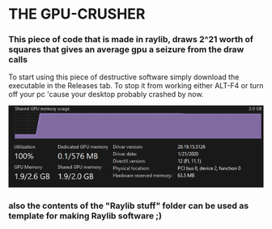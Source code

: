 # THE GPU-CRUSHER

### This piece of code that is made in raylib, draws 2^21 worth of squares that gives an average gpu a seizure from the draw calls

To start using this piece of destructive software simply download the executable in the Releases tab.
To stop it from working either ALT-F4 or turn off your pc 'cause your desktop probably crashed by now.


![alt text](https://github.com/LomariPortfolio/GPUCRUSHER/blob/main/Taskmgr_AsiUNGKwmO.png?raw=true)















### also the contents of the "Raylib stuff" folder can be used as template for making Raylib software ;)
